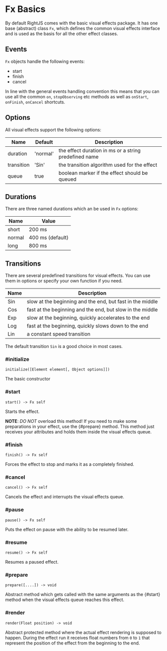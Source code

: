 # Fx Basics

By default RightJS comes with the basic visual effects package. It has one base
(abstract) class `Fx`, which defines the common visual effects interface and is used
as the basis for all the other effect classes.

## Events

`Fx` objects handle the following events:

* start
* finish
* cancel

In line with the general events handling convention this means that you can
use all the common `on`, `stopObserving` etc methods as well as `onStart`,
`onFinish`, `onCancel` shortcuts.

## Options

All visual effects support the following options:

Name       | Default  | Description                                           |
-----------|----------|-------------------------------------------------------|
duration   | 'normal' | the effect duration in ms or a string predefined name |
transition | 'Sin'    | the transition algorithm used for the effect          |
queue      | true     | boolean marker if the effect should be queued         |

## Durations

There are three named durations which an be used in `Fx` options:

Name   | Value             |
-------|-------------------|
short  | 200 ms            |
normal | 400 ms (default)  |
long   | 800 ms            |

## Transitions

There are several predefined transitions for visual effects. You can use
them in options or specify your own function if you need.

Name | Description                                               |
-----|-----------------------------------------------------------|
Sin  | slow at the beginning and the end, but fast in the middle |
Cos  | fast at the beginning and the end, but slow in the middle |
Exp  | slow at the beginning, quickly accelerates to the end     |
Log  | fast at the beginning, quickly slows down to the end      |
Lin  | a constant speed transition                               |

The default transition `Sin` is a good choice in most cases.


### #initialize

    initialize([Element element[, Object options]])

The basic constructor


### #start

    start() -> Fx self

Starts the effect.

__NOTE__: _DO NOT_ overload this method! If you need to make some preparations
in your effect, use the {#prepare} method. This method just receives your
attributes and holds them inside the visual effects queue.


### #finish

    finish() -> Fx self

Forces the effect to stop and marks it as a completely finished.


### #cancel

    cancel() -> Fx self

Cancels the effect and interrupts the visual effects queue.


### #pause

    pause() -> Fx self

Puts the effect on pause with the ability to be resumed later.


### #resume

    resume() -> Fx self

Resumes a paused effect.


### #prepare

    prepare([....]) -> void

Abstract method which gets called with the same arguments as the {#start}
method when the visual effects queue reaches this effect.


### #render

    render(Float position) -> void

Abstract protected method where the actual effect rendering is supposed to
happen. During the effect run it receives float numbers from `0` to `1` that
represent the position of the effect from the beginning to the end.
